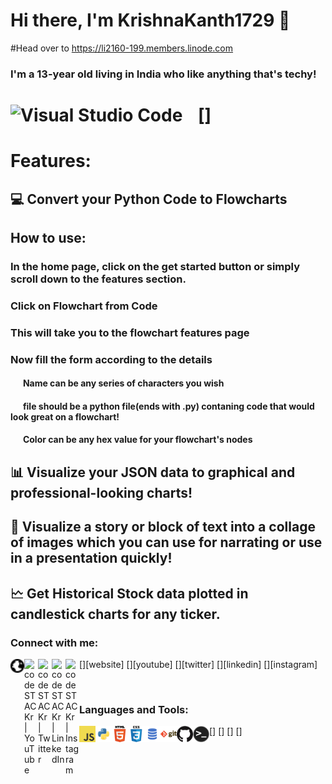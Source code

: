 # Hi there, I'm KrishnaKanth1729  👋

#Head over to https://li2160-199.members.linode.com 

### I'm a 13-year old living in India who like anything that's techy!
# [<img align="left" alt="Visual Studio Code" width="300px" src="https://cdn.discordapp.com/attachments/511344731608055818/763430494393204736/bannerbig.png" />]
# Features:
## 💻 Convert your Python Code to Flowcharts
## How to use:
### In the home page, click on the get started button or simply scroll down to the features section.
### Click on Flowchart from Code
### This will take you to the flowchart features page
### Now fill the form according to the details
#### &nbsp; &nbsp; &nbsp; Name can be any series of characters you wish
#### &nbsp; &nbsp; &nbsp; file should be a python file(ends with .py) contaning code that would look great on a flowchart!
#### &nbsp; &nbsp; &nbsp; Color can be any hex value for your flowchart's nodes
## 📊 Visualize your JSON data to graphical and professional-looking charts!
## 💬 Visualize a story or block of text into a collage of images which you can use for narrating or use in a presentation quickly!
## 🗠 Get Historical Stock data plotted in candlestick charts for any ticker.

### Connect with me:

[<img align="left" alt="codeSTACKr.com" width="22px" src="https://raw.githubusercontent.com/iconic/open-iconic/master/svg/globe.svg" />][website]
[<img align="left" alt="codeSTACKr | YouTube" width="22px" src="https://cdn.jsdelivr.net/npm/simple-icons@v3/icons/youtube.svg" />][youtube]
[<img align="left" alt="codeSTACKr | Twitter" width="22px" src="https://cdn.jsdelivr.net/npm/simple-icons@v3/icons/twitter.svg" />][twitter]
[<img align="left" alt="codeSTACKr | LinkedIn" width="22px" src="https://cdn.jsdelivr.net/npm/simple-icons@v3/icons/linkedin.svg" />][linkedin]
[<img align="left" alt="codeSTACKr | Instagram" width="22px" src="https://cdn.jsdelivr.net/npm/simple-icons@v3/icons/instagram.svg" />][instagram]

<br />

### Languages and Tools:
<img align="left" alt="JavaScript" width="26px" src="https://raw.githubusercontent.com/github/explore/80688e429a7d4ef2fca1e82350fe8e3517d3494d/topics/javascript/javascript.png" />
<img align="left" alt="JavaScript" width="26px" src="https://raw.githubusercontent.com/github/explore/80688e429a7d4ef2fca1e82350fe8e3517d3494d/topics/python/python.png" />
<img align="left" alt="HTML5" width="26px" src="https://raw.githubusercontent.com/github/explore/80688e429a7d4ef2fca1e82350fe8e3517d3494d/topics/html/html.png" />
<img align="left" alt="CSS3" width="26px" src="https://raw.githubusercontent.com/github/explore/80688e429a7d4ef2fca1e82350fe8e3517d3494d/topics/css/css.png" />



[<img align="left" alt="SQL" width="26px" src="https://raw.githubusercontent.com/github/explore/80688e429a7d4ef2fca1e82350fe8e3517d3494d/topics/sql/sql.png" />]
[<img align="left" alt="Git" width="26px" src="https://raw.githubusercontent.com/github/explore/80688e429a7d4ef2fca1e82350fe8e3517d3494d/topics/git/git.png" />]
[<img align="left" alt="GitHub" width="26px" src="https://raw.githubusercontent.com/github/explore/78df643247d429f6cc873026c0622819ad797942/topics/github/github.png" />]
[<img align="left" alt="Terminal" width="26px" src="https://raw.githubusercontent.com/github/explore/80688e429a7d4ef2fca1e82350fe8e3517d3494d/topics/terminal/terminal.png" />]

